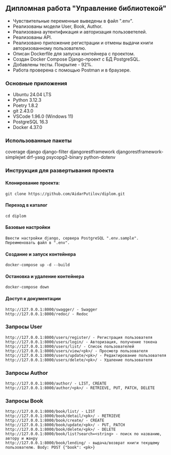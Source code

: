 ## Дипломная работа "Управление библиотекой"
- Чувствительные переменные выведены в файл ".env".
- Реализованы модели User, Book, Author.
- Реализована аутентификация и авторизация пользоветелей.
- Реализованы API.
- Реализовано приложение регистрации и отмены выдачи книги авторизованному пользователю.
- Описан Dockerfile для запуска контейнера с проектом.
- Создан Docker Compose Django-проект с БД PostgreSQL.
- Добавлены тесты. Покрытие - 92%.
- Работа проверена с помощью Postman и в браузере.

### Основные приложения
- Ubuntu 24.04 LTS
- Python 3.12.3
- Poetry 1.8.2
- git 2.43.0
- VSCode 1.96.0 (Windows 11)
- PostgreSQL 16.3
- Docker 4.37.0

### Использованные пакеты
coverage
django
django-filter
djangorestframework
djangorestframework-simplejwt
drf-yasg
psycopg2-binary
python-dotenv

### Инструкция для развертывания проекта

#### Клонирование проекта:
```
git clone https://github.com/AidarPutilov/diplom.git
```

#### Переход в каталог
```
cd diplom
```

#### Базовые настройки
```
Ввести настройки django, сервера PostgreSQL ".env.sample". Переименовать файл в ".env".
```

#### Создание и запуск контейнера
```
docker-compose up -d --build
```

#### Остановка и удаление контейнера
```
docker-compose down
```

#### Доступ к документации
```
http://127.0.0.1:8000/swagger/ - Swagger
http://127.0.0.1:8000/redoc/ - Redoc
```

### Запросы User
```
http://127.0.0.1:8000/users/register/ - Регистрация пользователя
http://127.0.0.1:8000/users/login/ - Авторизация, получение токена
http://127.0.0.1:8000/users/list/ - Список пользователей
http://127.0.0.1:8000/users/view/<pk>/ - Просмотр пользователя
http://127.0.0.1:8000/users/update/<pk>/ - Редактирование пользователя
http://127.0.0.1:8000/users/delete/<pk>/ - Удаление пользователя
```

### Запросы Author
```
http://127.0.0.1:8000/author/ - LIST, CREATE
http://127.0.0.1:8000/author/<pk>/ - RETRIEVE, PUT, PATCH, DELETE
```

### Запросы Book
```
http://127.0.0.1:8000/book/list/ - LIST
http://127.0.0.1:8000/book/detail/<pk>/ - RETRIEVE
http://127.0.0.1:8000/book/create/ - CREATE
http://127.0.0.1:8000/book/update/<pk>/ - PUT, PATCH
http://127.0.0.1:8000/book/delete/<pk>/ - DELETE
http://127.0.0.1:8000/book/list?search=<string> - поиск по названию, автору и жанру
http://127.0.0.1:8000/book/lending/ - выдача/возврат книги текущему пользователю. Body: POST {"book": <pk>}
```

